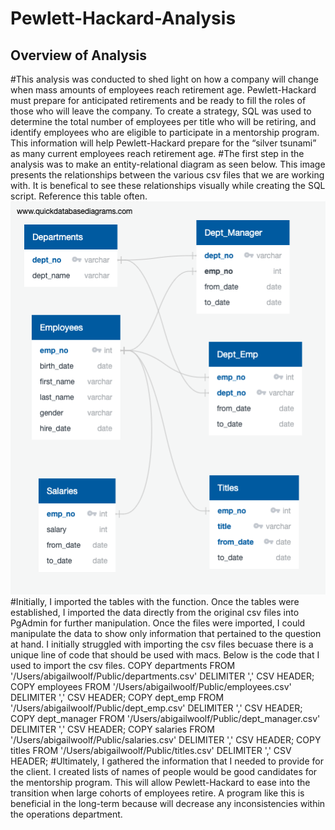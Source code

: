 # Pewlett-Hackard-Analysis
## Overview of Analysis
#This analysis was conducted to shed light on how a company will change when mass amounts of employees reach retirement age. Pewlett-Hackard must prepare for anticipated retirements and be ready to fill the roles of those who will leave the company. To create a strategy, SQL was used to determine the total number of employees per title who will be retiring, and identify employees who are eligible to participate in a mentorship program. This information will help Pewlett-Hackard prepare for the “silver tsunami” as many current employees reach retirement age.
#The first step in the analysis was to make an entity-relational diagram as seen below. This image presents the relationships between the various csv files that we are working with. It is benefical to see these relationships visually while creating the SQL script. Reference this table often.
![](EmployeeDB.png)
#Initially, I imported the tables with the <CREATE TABLE> function. Once the tables were established, I imported the data directly from the original csv files into PgAdmin for further manipulation. Once the files were imported, I could manipulate the data to show only information that pertained to the question at hand. I initially struggled with importing the csv files becuase there is a unique line of code that should be used with macs. Below is the code that I used to import the csv files. 
COPY departments FROM '/Users/abigailwoolf/Public/departments.csv' DELIMITER ',' CSV HEADER;
COPY employees FROM '/Users/abigailwoolf/Public/employees.csv' DELIMITER ',' CSV HEADER;
COPY dept_emp FROM '/Users/abigailwoolf/Public/dept_emp.csv' DELIMITER ',' CSV HEADER;
COPY dept_manager FROM '/Users/abigailwoolf/Public/dept_manager.csv' DELIMITER ',' CSV HEADER;
COPY salaries FROM '/Users/abigailwoolf/Public/salaries.csv' DELIMITER ',' CSV HEADER;
COPY titles FROM '/Users/abigailwoolf/Public/titles.csv' DELIMITER ',' CSV HEADER;
#Ultimately, I gathered the information that I needed to provide for the client. I created lists of names of people would be good candidates for the mentorship program. This will allow Pewlett-Hackard to ease into the transition when large cohorts of employees retire. A program like this is beneficial in the long-term because will decrease any inconsistencies within the operations department. 



